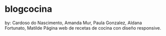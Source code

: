 # blogcocina
by:  Cardoso do Nascimento, Amanda Mur, Paula Gonzalez, Aldana Fortunato, Matilde Página web de recetas de cocina con diseño responsive.
